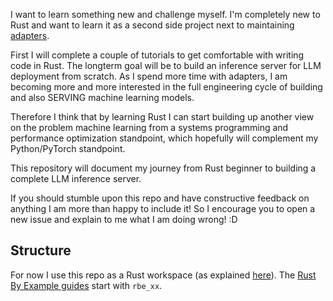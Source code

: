I want to learn something new and challenge myself. I'm completely new to Rust and want to learn it as a second side project next to maintaining [adapters](https://github.com/adapter-hub/adapters).

First I will complete a couple of tutorials to get comfortable with writing code in Rust. The longterm goal will be to build an inference server for LLM deployment from scratch. As I spend more time with adapters, I am becoming more and more interested in the full engineering cycle of building and also SERVING machine learning models.

Therefore I think that by learning Rust I can start building up another view on the problem machine learning from a systems programming and performance optimization standpoint, which hopefully will complement my Python/PyTorch standpoint.

This repository will document my journey from Rust beginner to building a complete LLM inference server.

If you should stumble upon this repo and have constructive feedback on anything I am more than happy to include it!
So I encourage you to open a new issue and explain to me what I am doing wrong! :D

## Structure

For now I use this repo as a Rust workspace (as explained [here](https://medium.com/@aleksej.gudkov/rust-workspace-example-a-guide-to-managing-multi-crate-projects-82d318409260)). The [Rust By Example guides](https://doc.rust-lang.org/rust-by-example/index.html) start with `rbe_xx`.